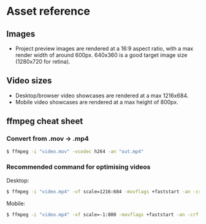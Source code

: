 # Asset reference

## Images

- Project preview images are rendered at a 16:9 aspect ratio, with a max render width of around 600px. 640x360 is a good target image size (1280x720 for retina).

## Video sizes

- Desktop/browser video showcases are rendered at a max 1216x684.
- Mobile video showcases are rendered at a max height of 800px.

## ffmpeg cheat sheet

### Convert from .mov -> .mp4

```sh
$ ffmpeg -i "video.mov" -vcodec h264 -an "out.mp4"
```

### Recommended command for optimising videos

Desktop:

```sh
$ ffmpeg -i "video.mp4" -vf scale=1216:684 -movflags +faststart -an -crf 23 "out.mp4"
```

Mobile:

```sh
$ ffmpeg -i "video.mp4" -vf scale=-1:800 -movflags +faststart -an -crf 23 "out.mp4"
```
